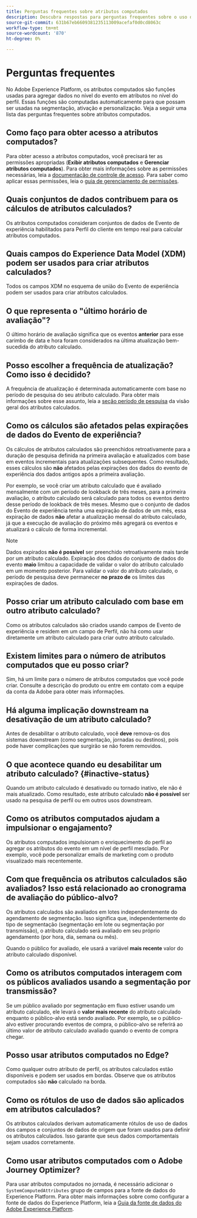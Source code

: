 ```yaml
---
title: Perguntas frequentes sobre atributos computados
description: Descubra respostas para perguntas frequentes sobre o uso de atributos computados.
source-git-commit: 631b67eb6609381235113009acefaf0d0cd8063c
workflow-type: tm+mt
source-wordcount: '870'
ht-degree: 0%

---
```



# Perguntas frequentes

No Adobe Experience Platform, os atributos computados são funções usadas para agregar dados no nível do evento em atributos no nível do perfil. Essas funções são computadas automaticamente para que possam ser usadas na segmentação, ativação e personalização. Veja a seguir uma lista das perguntas frequentes sobre atributos computados.

## Como faço para obter acesso a atributos computados?

Para obter acesso a atributos computados, você precisará ter as permissões apropriadas (**Exibir atributos computados** e **Gerenciar atributos computados**). Para obter mais informações sobre as permissões necessárias, leia a [documentação de controle de acesso](../../access-control/home.md). Para saber como aplicar essas permissões, leia o [guia de gerenciamento de permissões](../../access-control/ui/permissions.md).

## Quais conjuntos de dados contribuem para os cálculos de atributos calculados?

Os atributos computados consideram conjuntos de dados de Evento de experiência habilitados para Perfil do cliente em tempo real para calcular atributos computados.

## Quais campos do Experience Data Model (XDM) podem ser usados para criar atributos calculados?

Todos os campos XDM no esquema de união do Evento de experiência podem ser usados para criar atributos calculados.

## O que representa o &quot;último horário de avaliação&quot;?

O último horário de avaliação significa que os eventos **anterior** para esse carimbo de data e hora foram considerados na última atualização bem-sucedida do atributo calculado.

## Posso escolher a frequência de atualização? Como isso é decidido?

A frequência de atualização é determinada automaticamente com base no período de pesquisa do seu atributo calculado. Para obter mais informações sobre esse assunto, leia a [seção período de pesquisa](./overview.md#lookback-periods) da visão geral dos atributos calculados.

## Como os cálculos são afetados pelas expirações de dados do Evento de experiência?

Os cálculos de atributos calculados são preenchidos retroativamente para a duração de pesquisa definida na primeira avaliação e atualizados com base em eventos incrementais para atualizações subsequentes. Como resultado, esses cálculos são **não** afetados pelas expirações dos dados do evento de experiência dos dados antigos após a primeira avaliação.

Por exemplo, se você criar um atributo calculado que é avaliado mensalmente com um período de lookback de três meses, para a primeira avaliação, o atributo calculado será calculado para todos os eventos dentro desse período de lookback de três meses. Mesmo que o conjunto de dados do Evento de experiência tenha uma expiração de dados de um mês, essa expiração de dados **não** afetar a atualização mensal do atributo calculado, já que a execução de avaliação do próximo mês agregará os eventos e atualizará o cálculo de forma incremental.

>[!NOTE]
>
>Dados expirados **não é possível** ser preenchido retroativamente mais tarde por um atributo calculado. Expiração dos dados do conjunto de dados do evento **maio** limitou a capacidade de validar o valor do atributo calculado em um momento posterior. Para validar o valor do atributo calculado, o período de pesquisa deve permanecer **no prazo de** os limites das expirações de dados.

## Posso criar um atributo calculado com base em outro atributo calculado?

Como os atributos calculados são criados usando campos de Evento de experiência e residem em um campo de Perfil, não há como usar diretamente um atributo calculado para criar outro atributo calculado.

## Existem limites para o número de atributos computados que eu posso criar?

Sim, há um limite para o número de atributos computados que você pode criar. Consulte a descrição do produto ou entre em contato com a equipe da conta da Adobe para obter mais informações.

## Há alguma implicação downstream na desativação de um atributo calculado?

Antes de desabilitar o atributo calculado, você **deve** remova-os dos sistemas downstream (como segmentação, jornadas ou destinos), pois pode haver complicações que surgirão se não forem removidos.

## O que acontece quando eu desabilitar um atributo calculado? {#inactive-status}

Quando um atributo calculado é desativado ou tornado inativo, ele não é mais atualizado. Como resultado, este atributo calculado **não é possível** ser usado na pesquisa de perfil ou em outros usos downstream.

## Como os atributos computados ajudam a impulsionar o engajamento?

Os atributos computados impulsionam o enriquecimento do perfil ao agregar os atributos do evento em um nível de perfil mesclado. Por exemplo, você pode personalizar emails de marketing com o produto visualizado mais recentemente.

## Com que frequência os atributos calculados são avaliados? Isso está relacionado ao cronograma de avaliação do público-alvo?

Os atributos calculados são avaliados em lotes independentemente do agendamento de segmentação. Isso significa que, independentemente do tipo de segmentação (segmentação em lote ou segmentação por transmissão), o atributo calculado será avaliado em seu próprio agendamento (por hora, dia, semana ou mês).

Quando o público for avaliado, ele usará a variável **mais recente** valor do atributo calculado disponível.

## Como os atributos computados interagem com os públicos avaliados usando a segmentação por transmissão?

Se um público avaliado por segmentação em fluxo estiver usando um atributo calculado, ele levará o **valor mais recente** do atributo calculado enquanto o público-alvo está sendo avaliado. Por exemplo, se o público-alvo estiver procurando eventos de compra, o público-alvo se referirá ao último valor de atributo calculado avaliado quando o evento de compra chegar.

## Posso usar atributos computados no Edge?

Como qualquer outro atributo de perfil, os atributos calculados estão disponíveis e podem ser usados em bordas. Observe que os atributos computados são **não** calculado na borda.

## Como os rótulos de uso de dados são aplicados em atributos calculados?

Os atributos calculados derivam automaticamente rótulos de uso de dados dos campos e conjuntos de dados de origem que foram usados para definir os atributos calculados. Isso garante que seus dados comportamentais sejam usados corretamente.

## Como usar atributos computados com o Adobe Journey Optimizer?

Para usar atributos computados no jornada, é necessário adicionar o `SystemComputedAttributes` grupo de campos para a fonte de dados do Experience Platform. Para obter mais informações sobre como configurar a fonte de dados do Experience Platform, leia a [Guia da fonte de dados do Adobe Experience Platform](https://experienceleague.adobe.com/docs/journey-optimizer/using/configuration/configure-journeys/data-source-journeys/adobe-experience-platform-data-source.html?lang=en).
